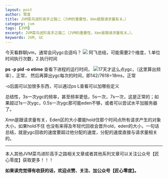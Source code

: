 ```yaml
---
layout: post 
author: 零度
title: JVM菜鸟进阶高手之路二（JVM的重要性，Xmn是跟请求量有关。）
category: jvm
tags: [JVM]
excerpt: JVM菜鸟进阶高手之路二（JVM的重要性，Xmn是跟请求量有关。）。
keywords: JVM, GC
---
```


今天看群聊jvm，通常会问ygc合适吗？
![](http://upload-images.jianshu.io/upload_images/7849276-d45997801f06df12?imageMogr2/auto-orient/strip%7CimageView2/2/w/1240)
 阿飞总结，可能需要2个维度，1.单位时间执行次数，2.执行时间

**ps -p pid -o etime** 查看下进程的运行时间，
![](http://upload-images.jianshu.io/upload_images/7849276-93f3fcadbd5173ec?imageMogr2/auto-orient/strip%7CimageView2/2/w/1240)17天才这么点ygc，（这里算出频率），正常， 然后再算出ygc每次的时间，即142/7618=18ms，正常

-o后面可以加很多东西，可以通过ps L查看可以加哪些定义

总结性，3s一次ygc的频率，甚至频率更低，5s一次，7s一次，这是正常的；如果超过1s一次ygc，0.5s一次ygc那可能eden不够，或者可以尝试水平加服务器了。

Xmn是跟请求量有关，Eden区的大小要能hold住那个时间点所有请求产生的对象大小，如果hold不住  也没有来得及年轻代回收会晋升old，eden的大小，一句话总结，就是ygc回收的速度要超过他分配的速度，分配的速度直接与请求量相关的。

------------------

本人其他JVM菜鸟进阶高手之路相关文章或者其他系列文章可以关注公众号【匠心零度】获取更多！！！

**如果读完觉得有收获的话，欢迎点赞、关注、加公众号【匠心零度】。**